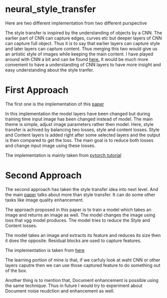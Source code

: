 # neural_style_transfer

Here are two different implementation from two different purspective

The style transfer is inspired by the understanding of objects by a CNN. The earlier part of CNN can capture edges, curves etc but deeper layers of CNN can capture full object. Thus it is to say that earlier layers can capture style and later layers can capture content. Thus merging this two would give us an artistic style of images while keeping the main content. I have played around with CNN a bit and can be found [here.](https://github.com/hassanaliemon/understanding_and_visualizing_convolutional_networks) It would be much more convenient to have a understanding of CNN layers to have more insight and easy understanding about the style tranfer.

# First Approach
The first one is the implementation of this [paper](https://arxiv.org/abs/1508.06576)

In this implementation the model layers have been changed but during training time input image has been changed instead of model. The main theme is simple, adjust image parameters rather then model. Here, style transfer is achived by balancing two losses, style and content losses. Style and Content layers is added right after some selected layers and the output is then compared to get the loss. The main goal is to reduce both losses and change input image using these losses.

The implementation is mainly taken from [pytorch tutorial](https://pytorch.org/tutorials/advanced/neural_style_tutorial.html)

# Second Approach

The second approach has taken the style transfer idea into next level. And the main [paper](https://arxiv.org/pdf/1603.08155.pdf) talks about more than style transfer. It can do some other tasks like image quality enhancement. 

The approach proposed in this paper is to train a model which takes an image and returns an image as well. The model changes the image using loss that vgg model produces. The model tries to reduce the Style and Content losses. 

The model takes an image and extracts its feature and reduces its size then it does the opposite. Residual blocks are used to capture features.

The implementation is taken from [here](https://github.com/jcjohnson/fast-neural-style)

The learning portion of mine is that, if we carfuly look at waht CNN or other layers caputre then we can use those captured feature to do something out of the box.

Another thing is to mention that, Document enhancement is possible using the same technique. Thus in future I would try to experiment about Document noise reudction and enhancement as well.

